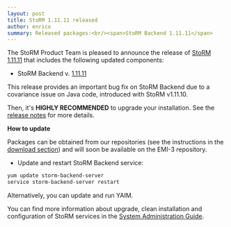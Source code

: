 ```yaml
---
layout: post
title: StoRM 1.11.11 released
author: enrico
summary: Released packages:<br/><span>StoRM Backend 1.11.11</span>
---
```


The StoRM Product Team is pleased to announce the release of [StoRM 1.11.11][release-notes] that
includes the following updated components:

* StoRM Backend v. [1.11.11][backend-rn]

This release provides an important bug fix on StoRM Backend due to a covariance issue on Java code, introduced with StoRM v1.11.10.

Then, it's **HIGHLY RECOMMENDED** to upgrade your installation. See the [release notes][release-notes] for more details.

**How to update**

Packages can be obtained from our repositories (see the instructions in the [download section][download-page]) and will soon be available on the EMI-3 repository.

- Update and restart StoRM Backend service:

```bash
yum update storm-backend-server
service storm-backend-server restart
```

Alternatively, you can update and run YAIM.

You can find more information about upgrade, clean installation and configuration of
StoRM services in the [System Administration Guide][storm-sysadmin-guide].


[backend-rn]: {{site.baseurl}}/release-notes/storm-backend-server/1.11.11/
[release-notes]: {{site.baseurl}}/release-notes/StoRM-v1.11.11.html
[download-page]: {{site.baseurl}}/download.html
[storm-sysadmin-guide]: {{site.baseurl}}/documentation/sysadmin-guide/
